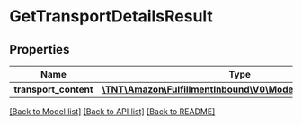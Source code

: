 # GetTransportDetailsResult

## Properties
Name | Type | Description | Notes
------------ | ------------- | ------------- | -------------
**transport_content** | [**\TNT\Amazon\FulfillmentInbound\V0\Model\TransportContent**](TransportContent.md) |  | [optional] 

[[Back to Model list]](../README.md#documentation-for-models) [[Back to API list]](../README.md#documentation-for-api-endpoints) [[Back to README]](../README.md)


